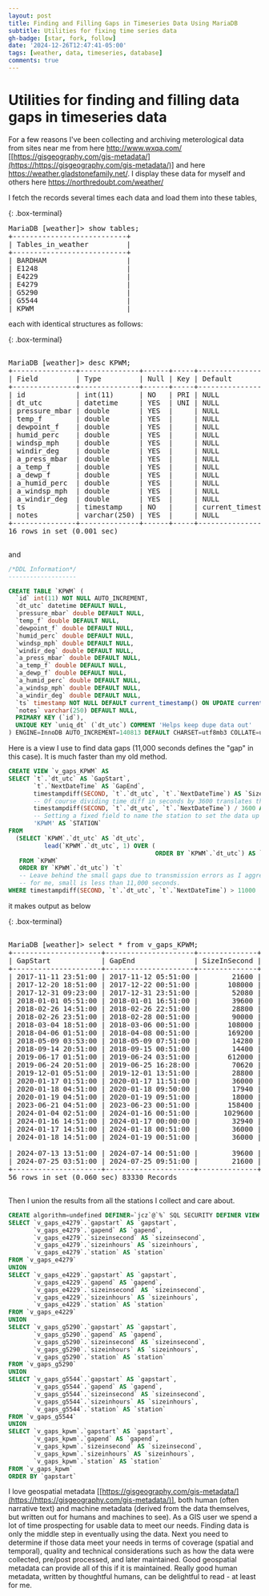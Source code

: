 ```yaml
---
layout: post
title: Finding and Filling Gaps in Timeseries Data Using MariaDB
subtitle: Utilities for fixing time series data
gh-badge: [star, fork, follow]
date: '2024-12-26T12:47:41-05:00'
tags: [weather, data, timeseries, database]
comments: true
---
```


# Utilities for finding and filling data gaps in timeseries data

For a few reasons I've been collecting and archiving meterological data from sites near me from here http://www.wxqa.com/ [[https://gisgeography.com/gis-metadata/](https://https://gisgeography.com/gis-metadata/)] and here https://weather.gladstonefamily.net/. I display these data for myself and others here https://northredoubt.com/weather/

I fetch the records several times each data and load them into these tables, 


{: .box-terminal}
<pre>
MariaDB [weather]> show tables;
+---------------------------+
| Tables_in_weather         |
+---------------------------+
| BARDHAM                   |
| E1248                     |
| E4229                     |
| E4279                     |
| G5290                     |
| G5544                     |
| KPWM                      |
</pre>

each with identical structures as follows:


{: .box-terminal}
<pre>

MariaDB [weather]> desc KPWM;
+---------------+--------------+------+-----+---------------------+-------------------------------+
| Field         | Type         | Null | Key | Default             | Extra                         |
+---------------+--------------+------+-----+---------------------+-------------------------------+
| id            | int(11)      | NO   | PRI | NULL                | auto_increment                |
| dt_utc        | datetime     | YES  | UNI | NULL                |                               |
| pressure_mbar | double       | YES  |     | NULL                |                               |
| temp_f        | double       | YES  |     | NULL                |                               |
| dewpoint_f    | double       | YES  |     | NULL                |                               |
| humid_perc    | double       | YES  |     | NULL                |                               |
| windsp_mph    | double       | YES  |     | NULL                |                               |
| windir_deg    | double       | YES  |     | NULL                |                               |
| a_press_mbar  | double       | YES  |     | NULL                |                               |
| a_temp_f      | double       | YES  |     | NULL                |                               |
| a_dewp_f      | double       | YES  |     | NULL                |                               |
| a_humid_perc  | double       | YES  |     | NULL                |                               |
| a_windsp_mph  | double       | YES  |     | NULL                |                               |
| a_windir_deg  | double       | YES  |     | NULL                |                               |
| ts            | timestamp    | NO   |     | current_timestamp() | on update current_timestamp() |
| notes         | varchar(250) | YES  |     | NULL                |                               |
+---------------+--------------+------+-----+---------------------+-------------------------------+
16 rows in set (0.001 sec)

</pre>

and

```sql
/*DDL Information*/
-------------------

CREATE TABLE `KPWM` (
  `id` int(11) NOT NULL AUTO_INCREMENT,
  `dt_utc` datetime DEFAULT NULL,
  `pressure_mbar` double DEFAULT NULL,
  `temp_f` double DEFAULT NULL,
  `dewpoint_f` double DEFAULT NULL,
  `humid_perc` double DEFAULT NULL,
  `windsp_mph` double DEFAULT NULL,
  `windir_deg` double DEFAULT NULL,
  `a_press_mbar` double DEFAULT NULL,
  `a_temp_f` double DEFAULT NULL,
  `a_dewp_f` double DEFAULT NULL,
  `a_humid_perc` double DEFAULT NULL,
  `a_windsp_mph` double DEFAULT NULL,
  `a_windir_deg` double DEFAULT NULL,
  `ts` timestamp NOT NULL DEFAULT current_timestamp() ON UPDATE current_timestamp(),
  `notes` varchar(250) DEFAULT NULL,
  PRIMARY KEY (`id`),
  UNIQUE KEY `uniq_dt` (`dt_utc`) COMMENT 'Helps keep dupe data out'
) ENGINE=InnoDB AUTO_INCREMENT=140813 DEFAULT CHARSET=utf8mb3 COLLATE=utf8mb3_general_ci CHECKSUM=1 COMMENT='The table for raw data'
```

Here is a view I use to find data gaps (11,000 seconds defines the "gap" in this case). It is much faster than my old method.

```sql
CREATE VIEW `v_gaps_KPWM` AS
SELECT `t`.`dt_utc` AS `GapStart`,
       `t`.`NextDateTime` AS `GapEnd`,
       timestampdiff(SECOND, `t`.`dt_utc`, `t`.`NextDateTime`) AS `SizeInSecond`,
       -- Of course dividing time diff in seconds by 3600 translates the difference, or gap, into hours
       timestampdiff(SECOND, `t`.`dt_utc`, `t`.`NextDateTime`) / 3600 AS `SizeInHours`,
       -- Setting a fixed field to name the station to set the data up for the UNION in the next step
       'KPWM' AS `STATION`
FROM
  (SELECT `KPWM`.`dt_utc` AS `dt_utc`,
          lead(`KPWM`.`dt_utc`, 1) OVER (
                                         ORDER BY `KPWM`.`dt_utc`) AS `NextDateTime`
   FROM `KPWM`
   ORDER BY `KPWM`.`dt_utc`) `t`
   -- Leave behind the small gaps due to transmission errors as I aggregate enough they don't bother me
   -- for me, small is less than 11,000 seconds.
WHERE timestampdiff(SECOND, `t`.`dt_utc`, `t`.`NextDateTime`) > 11000
```

it makes output as below

{: .box-terminal}
<pre>

MariaDB [weather]> select * from v_gaps_KPWM;
+---------------------+---------------------+--------------+-------------+---------+
| GapStart            | GapEnd              | SizeInSecond | SizeInHours | STATION |
+---------------------+---------------------+--------------+-------------+---------+
| 2017-11-11 23:51:00 | 2017-11-12 05:51:00 |        21600 |      6.0000 | KPWM    |
| 2017-12-20 18:51:00 | 2017-12-22 00:51:00 |       108000 |     30.0000 | KPWM    |
| 2017-12-31 09:23:00 | 2017-12-31 23:51:00 |        52080 |     14.4667 | KPWM    |
| 2018-01-01 05:51:00 | 2018-01-01 16:51:00 |        39600 |     11.0000 | KPWM    |
| 2018-02-26 14:51:00 | 2018-02-26 22:51:00 |        28800 |      8.0000 | KPWM    |
| 2018-02-26 23:51:00 | 2018-02-28 00:51:00 |        90000 |     25.0000 | KPWM    |
| 2018-03-04 18:51:00 | 2018-03-06 00:51:00 |       108000 |     30.0000 | KPWM    |
| 2018-04-06 01:51:00 | 2018-04-08 00:51:00 |       169200 |     47.0000 | KPWM    |
| 2018-05-09 03:53:00 | 2018-05-09 07:51:00 |        14280 |      3.9667 | KPWM    |
| 2018-09-14 20:51:00 | 2018-09-15 00:51:00 |        14400 |      4.0000 | KPWM    |
| 2019-06-17 01:51:00 | 2019-06-24 03:51:00 |       612000 |    170.0000 | KPWM    |
| 2019-06-24 20:51:00 | 2019-06-25 16:28:00 |        70620 |     19.6167 | KPWM    |
| 2019-12-01 05:51:00 | 2019-12-01 13:51:00 |        28800 |      8.0000 | KPWM    |
| 2020-01-17 01:51:00 | 2020-01-17 11:51:00 |        36000 |     10.0000 | KPWM    |
| 2020-01-18 04:51:00 | 2020-01-18 09:50:00 |        17940 |      4.9833 | KPWM    |
| 2020-01-19 04:51:00 | 2020-01-19 09:51:00 |        18000 |      5.0000 | KPWM    |
| 2023-06-21 04:51:00 | 2023-06-23 00:51:00 |       158400 |     44.0000 | KPWM    |
| 2024-01-04 02:51:00 | 2024-01-16 00:51:00 |      1029600 |    286.0000 | KPWM    |
| 2024-01-16 14:51:00 | 2024-01-17 00:00:00 |        32940 |      9.1500 | KPWM    |
| 2024-01-17 14:51:00 | 2024-01-18 00:51:00 |        36000 |     10.0000 | KPWM    |
| 2024-01-18 14:51:00 | 2024-01-19 00:51:00 |        36000 |     10.0000 | KPWM    |
<snip>
| 2024-07-13 13:51:00 | 2024-07-14 00:51:00 |        39600 |     11.0000 | KPWM    |
| 2024-07-25 03:51:00 | 2024-07-25 09:51:00 |        21600 |      6.0000 | KPWM    |
+---------------------+---------------------+--------------+-------------+---------+
56 rows in set (0.060 sec) 83330 Records

</pre>

Then I union the results from all the stations I collect and care about.

```sql
CREATE algorithm=undefined DEFINER=`jcz`@`%` SQL SECURITY DEFINER VIEW `v_gaps_all_stations` AS
SELECT `v_gaps_e4279`.`gapstart` AS `gapstart`,
       `v_gaps_e4279`.`gapend` AS `gapend`,
       `v_gaps_e4279`.`sizeinsecond` AS `sizeinsecond`,
       `v_gaps_e4279`.`sizeinhours` AS `sizeinhours`,
       `v_gaps_e4279`.`station` AS `station`
FROM `v_gaps_e4279`
UNION
SELECT `v_gaps_e4229`.`gapstart` AS `gapstart`,
       `v_gaps_e4229`.`gapend` AS `gapend`,
       `v_gaps_e4229`.`sizeinsecond` AS `sizeinsecond`,
       `v_gaps_e4229`.`sizeinhours` AS `sizeinhours`,
       `v_gaps_e4229`.`station` AS `station`
FROM `v_gaps_e4229`
UNION
SELECT `v_gaps_g5290`.`gapstart` AS `gapstart`,
       `v_gaps_g5290`.`gapend` AS `gapend`,
       `v_gaps_g5290`.`sizeinsecond` AS `sizeinsecond`,
       `v_gaps_g5290`.`sizeinhours` AS `sizeinhours`,
       `v_gaps_g5290`.`station` AS `station`
FROM `v_gaps_g5290`
UNION
SELECT `v_gaps_g5544`.`gapstart` AS `gapstart`,
       `v_gaps_g5544`.`gapend` AS `gapend`,
       `v_gaps_g5544`.`sizeinsecond` AS `sizeinsecond`,
       `v_gaps_g5544`.`sizeinhours` AS `sizeinhours`,
       `v_gaps_g5544`.`station` AS `station`
FROM `v_gaps_g5544`
UNION
SELECT `v_gaps_kpwm`.`gapstart` AS `gapstart`,
       `v_gaps_kpwm`.`gapend` AS `gapend`,
       `v_gaps_kpwm`.`sizeinsecond` AS `sizeinsecond`,
       `v_gaps_kpwm`.`sizeinhours` AS `sizeinhours`,
       `v_gaps_kpwm`.`station` AS `station`
FROM `v_gaps_kpwm`
ORDER BY `gapstart`
```

I love geospatial metadata [[https://gisgeography.com/gis-metadata/](https://https://gisgeography.com/gis-metadata/)], both human (often narrative text) and machine metadata (derived from the data themselves, but written out for humans and machines to see). As a GIS user we spend a lot of time prospecting for usable data to meet our needs. Finding data is only the middle step in eventually using the data. Next you need to determine if those data meet your needs in terms of coverage (spatial and temporal), quality and technical considerations such as how the data were collected, pre/post processed, and later maintained. Good geospatial metadata can provide all of this if it is maintained. Really good human metadata, written by thoughtful humans, can be delightful to read - at least for me.
